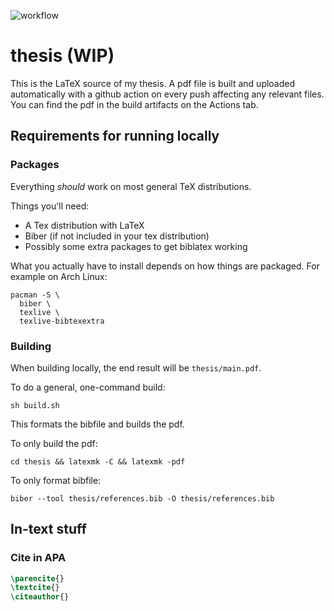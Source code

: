 ![workflow](https://github.com/eemilhaa/thesis/actions/workflows/build.yml/badge.svg)

# thesis (WIP)
This is the LaTeX source of my thesis.
A pdf file is built and uploaded automatically with a github action on every push affecting any relevant files.
You can find the pdf in the build artifacts on the Actions tab.

## Requirements for running locally

### Packages
Everything *should* work on most general TeX distributions.

Things you'll need:
- A Tex distribution with LaTeX
- Biber (if not included in your tex distribution)
- Possibly some extra packages to get biblatex working

What you actually have to install depends on how things are packaged.
For example on Arch Linux:
```console
pacman -S \
  biber \
  texlive \
  texlive-bibtexextra
```

### Building
When building locally, the end result will be `thesis/main.pdf`.

To do a general, one-command build:
```console
sh build.sh
```
This formats the bibfile and builds the pdf.

To only build the pdf:
```console
cd thesis && latexmk -C && latexmk -pdf
```

To only format bibfile:
```console
biber --tool thesis/references.bib -O thesis/references.bib
```


## In-text stuff

### Cite in APA
```tex
\parencite{}
\textcite{}
\citeauthor{}
```
